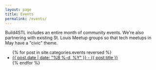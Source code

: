 ```yaml
---
layout: page
title: Events
permalink: /events/
---
```


Build4STL includes an entire month of community events.  We're also partnering with existing St. Louis Meetup groups so that tech meetups in May have a "civic" theme. 

<ul>
    {% for post in site.categories.events reversed %}
        <li><a href="{{ site.baseurl }}{{ post.url }}">{{ post.date | date: "%B %-d, %Y" }} - {{ post.title }}</a></li>
    {% endfor %}
</ul>
